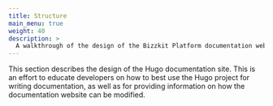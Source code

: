 ```yaml
---
title: Structure
main_menu: true
weight: 40
description: >
  A walkthrough of the design of the Bizzkit Platform documentation website powered by Hugo.
---
```


This section describes the design of the Hugo documentation site.
This is an effort to educate developers on how to best use the Hugo project for writing documentation, as well as for providing information on how the documentation website can be modified.
